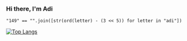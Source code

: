 ### Hi there, I'm Adi

```
"149" == "".join([str(ord(letter) - (3 << 5)) for letter in "adi"])
```

[![Top Langs](https://github-readme-stats.vercel.app/api/top-langs/?username=149-code&layout=compact)](https://github.com/149-code)
